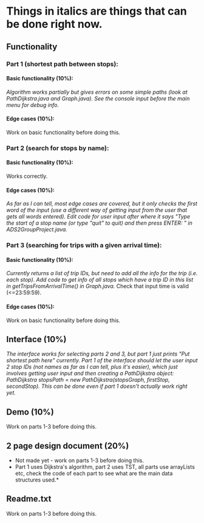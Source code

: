 # Things in italics are things that can be done right now.
## Functionality
### Part 1 (shortest path between stops):
#### Basic functionality (10%):
*Algorithm works partially but gives errors on some simple paths (look at PathDijkstra.java and Graph.java). See the console input before the main menu for debug info.*
#### Edge cases (10%):
Work on basic functionality before doing this.

### Part 2 (search for stops by name):
#### Basic functionality (10%):
Works correctly.
#### Edge cases (10%):
*As far as I can tell, most edge cases are covered, but it only checks the first word of the input (use a different way of getting input from the user that gets all words entered). Edit code for user input after where it says "Type the start of a stop name (or type \"quit\" to quit) and then press ENTER: " in ADS2GroupProject.java.*


### Part 3 (searching for trips with a given arrival time):
#### Basic functionality (10%):
*Currently returns a list of trip IDs, but need to add all the info for the trip (i.e. each stop). Add code to get info of all stops which have a trip ID in this list in getTripsFromArrivalTime() in Graph.java.* Check that input time is valid (<=23:59:59).
#### Edge cases (10%):
Work on basic functionality before doing this.


## Interface (10%)
*The interface works for selecting parts 2 and 3, but part 1 just prints "Put shortest path here" currently. Part 1 of the interface should let the user input 2 stop IDs (not names as far as I can tell, plus it's easier), which just involves getting user input and then creating a PathDijkstra object: PathDijkstra stopsPath = new PathDijkstra(stopsGraph, firstStop, secondStop). This can be done even if  part 1 doesn't actually work right yet.*

## Demo (10%)
Work on parts 1-3 before doing this.

## 2 page design document (20%)
* Not made yet - work on parts 1-3 before doing this.
* Part 1 uses Dijkstra's algorithm, part 2 uses TST, all parts use arrayLists etc, check the code of each part to see what are the main data structures used.*

## Readme.txt
Work on parts 1-3 before doing this.
